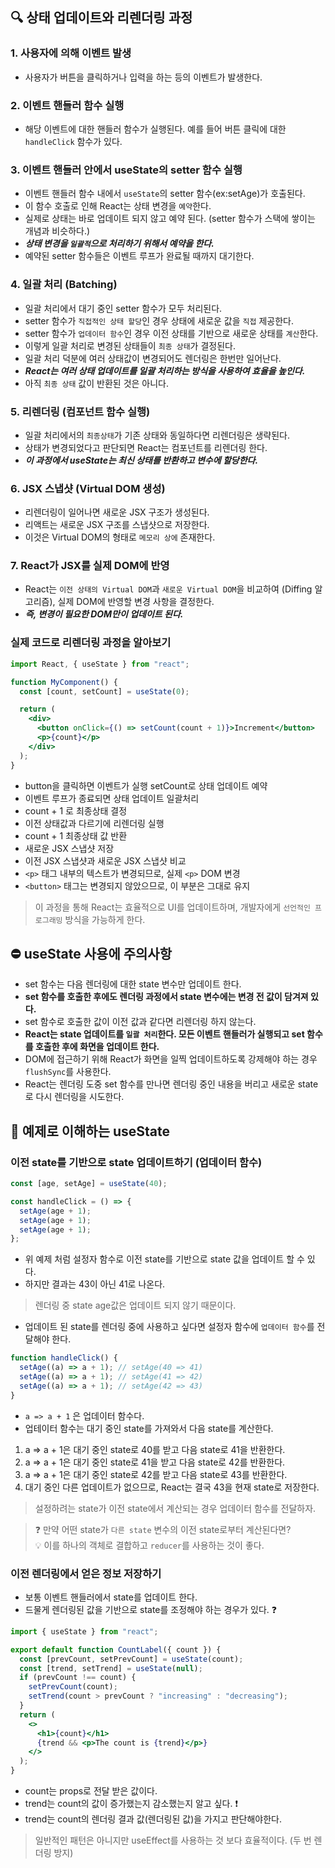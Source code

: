## 🔍 상태 업데이트와 리렌더링 과정

### 1. 사용자에 의해 이벤트 발생

- 사용자가 버튼을 클릭하거나 입력을 하는 등의 이벤트가 발생한다.

### 2. 이벤트 핸들러 함수 실행

- 해당 이벤트에 대한 핸들러 함수가 실행된다. 예를 들어 버튼 클릭에 대한 `handleClick` 함수가 있다.

### 3. 이벤트 핸들러 안에서 useState의 setter 함수 실행

- 이벤트 핸들러 함수 내에서 `useState`의 setter 함수(ex:setAge)가 호출된다.
- 이 함수 호출로 인해 React는 상태 변경을 `예약`한다.
- 실제로 상태는 바로 업데이트 되지 않고 예약 된다. (setter 함수가 스택에 쌓이는 개념과 비슷하다.)
- _**상태 변경을 `일괄적`으로 처리하기 위해서 예약을 한다.**_
- 예약된 setter 함수들은 이벤트 루프가 완료될 때까지 대기한다.

### 4. 일괄 처리 (Batching)

- 일괄 처리에서 대기 중인 setter 함수가 모두 처리된다.
- setter 함수가 `직접적인 상태 할당`인 경우 상태에 새로운 값을 `직접` 제공한다.
- setter 함수가 `업데이터 함수`인 경우 이전 상태를 기반으로 새로운 상태를 `계산`한다.
- 이렇게 일괄 처리로 변경된 상태들이 `최종 상태`가 결정된다.
- 일괄 처리 덕분에 여러 상태값이 변경되어도 렌더링은 한번만 일어난다.
- _**React는 여러 상태 업데이트를 일괄 처리하는 방식을 사용하여 효율을 높인다.**_
- 아직 `최종 상태` 값이 반환된 것은 아니다.

### 5. 리렌더링 (컴포넌트 함수 실행)

- 일괄 처리에서의 `최종상태`가 기존 상태와 동일하다면 리렌더링은 생략된다.
- 상태가 변경되었다고 판단되면 React는 컴포넌트를 리렌더링 한다.
- **_이 과정에서 useState는 최신 상태를 반환하고 변수에 할당한다._**

### 6. JSX 스냅샷 (Virtual DOM 생성)

- 리렌더링이 일어나면 새로운 JSX 구조가 생성된다.
- 리액트는 새로운 JSX 구조를 스냅샷으로 저장한다.
- 이것은 Virtual DOM의 형태로 `메모리 상에` 존재한다.

### 7. React가 JSX를 실제 DOM에 반영

- React는 `이전 상태의 Virtual DOM`과 `새로운 Virtual DOM`을 비교하여 (Diffing 알고리즘), 실제 DOM에 반영할 변경 사항을 결정한다.
- _**즉, 변경이 필요한 DOM만이 업데이트 된다.**_

### 실제 코드로 리렌더링 과정을 알아보기

```jsx
import React, { useState } from "react";

function MyComponent() {
  const [count, setCount] = useState(0);

  return (
    <div>
      <button onClick={() => setCount(count + 1)}>Increment</button>
      <p>{count}</p>
    </div>
  );
}
```

- button을 클릭하면 이벤트가 실행 setCount로 상태 업데이트 예약
- 이벤트 루프가 종료되면 상태 업데이트 일괄처리
- count + 1 로 최종상태 결정
- 이전 상태값과 다르기에 리렌더링 실행
- count + 1 최종상태 값 반환
- 새로운 JSX 스냅샷 저장
- 이전 JSX 스냅샷과 새로운 JSX 스냅샷 비교
- `<p>` 태그 내부의 텍스트가 변경되므로, 실제 `<p>` DOM 변경
- `<button>` 태그는 변경되지 않았으므로, 이 부분은 그대로 유지

> 이 과정을 통해 React는 효율적으로 UI를 업데이트하며, 개발자에게 `선언적인 프로그래밍` 방식을 가능하게 한다.

## ⛔️ useState 사용에 주의사항

- set 함수는 다음 렌더링에 대한 state 변수만 업데이트 한다.
- **set 함수를 호출한 후에도 렌더링 과정에서 state 변수에는 변경 전 값이 담겨져 있다.**
- set 함수로 호출한 값이 이전 값과 같다면 리렌더링 하지 않는다.
- **React는 state 업데이트를 `일괄 처리`한다. 모든 이벤트 핸들러가 실행되고 set 함수를 호출한 후에 화면을 업데이트 한다.**
- DOM에 접근하기 위해 React가 화면을 일찍 업데이트하도록 강제해야 하는 경우 `flushSync`를 사용한다.
- React는 렌더링 도중 set 함수를 만나면 렌더링 중인 내용을 버리고 새로운 state로 다시 렌더링을 시도한다.

## 📝 예제로 이해하는 useState

### 이전 state를 기반으로 state 업데이트하기 (업데이터 함수)

```jsx
const [age, setAge] = useState(40);

const handleClick = () => {
  setAge(age + 1);
  setAge(age + 1);
  setAge(age + 1);
};
```

- 위 예제 처럼 설정자 함수로 이전 state를 기반으로 state 값을 업데이트 할 수 있다.
- 하지만 결과는 43이 아닌 41로 나온다.

> 렌더링 중 state age값은 업데이트 되지 않기 때문이다.

- 업데이트 된 state를 렌더링 중에 사용하고 싶다면 설정자 함수에 `업데이터 함수`를 전달해야 한다.

```jsx
function handleClick() {
  setAge((a) => a + 1); // setAge(40 => 41)
  setAge((a) => a + 1); // setAge(41 => 42)
  setAge((a) => a + 1); // setAge(42 => 43)
}
```

- `a => a + 1` 은 업데이터 함수다.
- 업테이터 함수는 대기 중인 state를 가져와서 다음 state를 계산한다.

1. a => a + 1은 대기 중인 state로 40를 받고 다음 state로 41을 반환한다.
2. a => a + 1은 대기 중인 state로 41을 받고 다음 state로 42를 반환한다.
3. a => a + 1은 대기 중인 state로 42를 받고 다음 state로 43를 반환한다.
4. 대기 중인 다른 업데이트가 없으므로, React는 결국 43을 현재 state로 저장한다.

> 설정하려는 state가 이전 state에서 계산되는 경우 업데이터 함수를 전달하자.

> ❓ 만약 어떤 state가 `다른 state` 변수의 이전 state로부터 계산된다면?  
> 💡 이를 하나의 객체로 결합하고 `reducer`를 사용하는 것이 좋다.

### 이전 렌더링에서 얻은 정보 저장하기

- 보통 이벤트 핸들러에서 state를 업데이트 한다.
- 드물게 렌더링된 값을 기반으로 state를 조정해야 하는 경우가 있다. ❓

```jsx
import { useState } from "react";

export default function CountLabel({ count }) {
  const [prevCount, setPrevCount] = useState(count);
  const [trend, setTrend] = useState(null);
  if (prevCount !== count) {
    setPrevCount(count);
    setTrend(count > prevCount ? "increasing" : "decreasing");
  }
  return (
    <>
      <h1>{count}</h1>
      {trend && <p>The count is {trend}</p>}
    </>
  );
}
```

- count는 props로 전달 받은 값이다.
- trend는 count의 값이 증가했는지 감소했는지 알고 싶다. ❗️
- trend는 count의 렌더링 결과 값(렌더링된 값)을 가지고 판단해야한다.

> 일반적인 패턴은 아니지만 useEffect를 사용하는 것 보다 효율적이다. (두 번 렌더링 방지)
